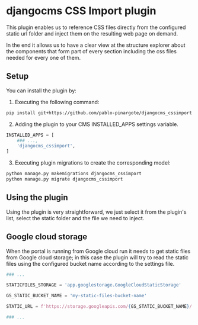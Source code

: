 # djangocms CSS Import plugin

This plugin enables us to reference CSS files directly from the configured static url folder and inject them on the resulting web page on demand.

In the end it allows us to have a clear view at the structure explorer about the components that form part of every section including the css files needed for every one of them.

## Setup

You can install the plugin by:

1. Executing the following command:

```bash
pip install git+https://github.com/pablo-pinargote/djangocms_cssimport
```

2. Adding the plugin to your CMS INSTALLED_APPS settings variable.

```python
INSTALLED_APPS = [
    ### ...,
    'djangocms_cssimport',
]
```

3. Executing plugin migrations to create the corresponding model:

```bash
python manage.py makemigrations djangocms_cssimport
python manage.py migrate djangocms_cssimport
```

## Using the plugin

Using the plugin is very straightforward, we just select it from the plugin's list, select the static folder and the file we need to inject.

## Google cloud storage

When the portal is running from Google cloud run it needs to get static files from Google cloud storage; in this case the plugin will try to read the static files using the configured bucket name according to the settings file.

```python
### ...

STATICFILES_STORAGE = 'app.googlestorage.GoogleCloudStaticStorage'

GS_STATIC_BUCKET_NAME = 'my-static-files-bucket-name'

STATIC_URL = f'https://storage.googleapis.com/{GS_STATIC_BUCKET_NAME}/'

### ...
```


